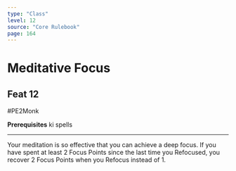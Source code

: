 ```yaml
---
type: "Class"
level: 12
source: "Core Rulebook"
page: 164
---
```

# Meditative Focus
## Feat 12
#PE2Monk

**Prerequisites** ki spells

---
Your meditation is so effective that you can achieve a deep focus. If you have spent at least 2 Focus Points since the last time you Refocused, you recover 2 Focus Points when you Refocus instead of 1.